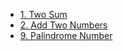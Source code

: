 - [1. Two Sum](./Problems/TwoSum/README.md)
- [2. Add Two Numbers](./Problems/AddTwoNumbers/README.md)
- [9. Palindrome Number](./Problems/9.%20Palindrome%20Number/README.md)
